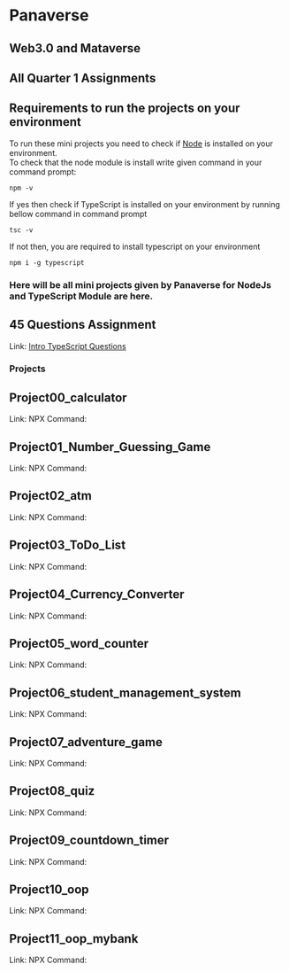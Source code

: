 # Panaverse
## Web3.0 and Mataverse
## All Quarter 1 Assignments
## Requirements to run the projects on your environment
To run these mini projects you need to check if [Node](https://nodejs.org/en/download) is installed on your environment.<br> To check that the node module is install write given command in your command prompt:<br>
```
npm -v
```
If yes then check if TypeScript is installed on your environment by running bellow command in command prompt
```
tsc -v
```
If not then, you are required to install typescript on your environment
```
npm i -g typescript
```
### Here will be all mini projects given by Panaverse for NodeJs and TypeScript Module are here.
## 45 Questions Assignment
Link: [Intro TypeScript Questions](https://github.com/arbabmalik46/Panaverse-Q1-typescript-nodejs-projects/blob/93ad8320e4681529dfbc35c9bef5b6620c048d2c/Basic%20Exercise/getting-started-exercises.ts)
### Projects
## Project00_calculator
Link:
NPX Command:
## Project01_Number_Guessing_Game
Link:
NPX Command:
## Project02_atm
Link:
NPX Command:
## Project03_ToDo_List
Link:
NPX Command:
## Project04_Currency_Converter
Link:
NPX Command:
## Project05_word_counter
Link:
NPX Command:
## Project06_student_management_system
Link:
NPX Command:
## Project07_adventure_game
Link:
NPX Command:
## Project08_quiz
Link:
NPX Command:
## Project09_countdown_timer
Link:
NPX Command:
## Project10_oop
Link:
NPX Command:
## Project11_oop_mybank
Link:
NPX Command:
